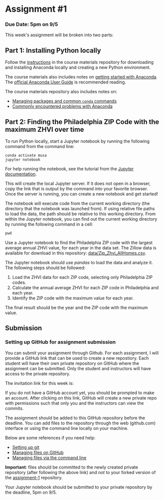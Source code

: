 # Assignment #1

### Due Date: 5pm on 9/5

This week's assignment will be broken into two parts:

## Part 1: Installing Python locally

Follow the [instructions](https://github.com/MUSA-620-Fall-2019/course-materials/blob/master/anaconda-guide/installing-anaconda.md) in the course materials repository for downloading and installing Anaconda locally and creating a new Python environment.

The course materials also includes notes on [getting started with Anaconda](https://github.com/MUSA-620-Fall-2019/course-materials/blob/master/anaconda-guide/managing-packages.md). The [official Anaconda User Guide](https://docs.anaconda.com/anaconda/user-guide/) is recommended reading.

The course materials repository also includes notes on:

- [Managing packages and common `conda` commands](https://github.com/MUSA-620-Fall-2019/course-materials/blob/master/anaconda-guide/managing-packages.md)
- [Commonly encountered problems with Anaconda](https://github.com/MUSA-620-Fall-2019/course-materials/blob/master/anaconda-guide/common-issues.md)

## Part 2: Finding the Philadelphia ZIP Code with the maximum ZHVI over time

To run Python locally, start a Jupyter notebook by running the following command
from the command line:

```
conda activate musa
jupyter notebook
```

For help running the notebook, see the tutorial from the [Jupyter documentation](https://jupyter.readthedocs.io/en/latest/running.html#running).

This will create the local Jupyter server. If it does not open in a browser, copy the link that is output by the command into your favorite browser. Once the server is running, you can create a new notebook and get started!

The notebook will execute code from the current working directory (the directory that the notebook was launched from). If using relative file paths to load the data, the path should be relative to this working directory. From within the Jupyter notebook, you can find out the current working directory by running the following command in a cell:

```python
pwd
```

Use a Jupyter notebook to find the Philadelphia ZIP code with the largest average annual ZHVI value, for each year in the data set. The Zillow data is available for download in this repository: [data/Zip_Zhvi_AllHomes.csv](data/Zip_Zhvi_AllHomes.csv).

The Jupyter notebook should use _pandas_ to load the data and analyze it. The following steps should be followed:

1. Load the ZHVI data for each ZIP code, selecting only Philadelphia ZIP codes.
1. Calculate the annual average ZHVI for each ZIP code in Philadelphia and each year.
1. Identify the ZIP code with the maximum value for each year.

The final result should be the year and the ZIP code with the maximum value.

## Submission

### Setting up GitHub for assignment submission

You can submit your assignment through Github. For each assignment, I will provide a GitHub link
that can be used to create a new repostiory. Each student will have their own private repository on GitHub where the assignment can be
submitted. Only the student and instructors will have access to the private repository.

The invitation link for this week is:

If you do not have a GitHub account yet, you should be prompted to make an account. After clicking on this link, GitHub will create a new private repo with permissions such that only you and the instructors can view the commits.

The assignment should be added to this GitHub repository before the deadline. You can add files to the repository through the web (github.com) interface or using the command line locally on your machine.

Below are some references if you need help:

- [Setting up git](https://help.github.com/articles/set-up-git/)
- [Managing files on GitHub](https://help.github.com/articles/managing-files-on-github/)
- [Managing files via the command line](https://help.github.com/articles/managing-files-using-the-command-line/)

**Important**: files should be committed to the newly created private repository (after following the above link) and _not_ to your forked version of the [assignment-1](https://github.com/MUSA-620-Fall-2019/assignment-1) repository.

Your Jupyter notebook should be submitted to your private repository by the deadline, 5pm on 9/5.

